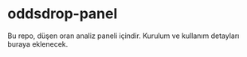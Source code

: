 # oddsdrop-panel

Bu repo, düşen oran analiz paneli içindir.
Kurulum ve kullanım detayları buraya eklenecek.
